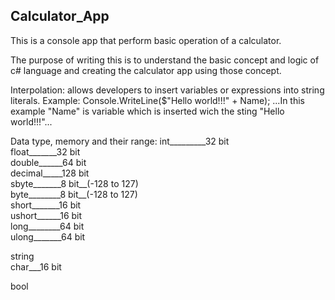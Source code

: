 <h2> Calculator_App </h2>

This is a console app that perform basic operation of a calculator.

The purpose of writing this is to understand the basic concept and logic of c# language and creating the calculator app using those concept.


Interpolation: allows developers to insert variables or expressions into string literals.
Example: Console.WriteLine($"Hello world!!!" + Name);
...In this example "Name" is variable which is inserted wich the sting "Hello world!!!"...

Data type, memory and their range: 
int_________32 bit <br />
float_______32 bit <br />
double______64 bit <br />
decimal_____128 bit <br />
sbyte_______8 bit__(-128 to 127) <br />
byte________8 bit__(-128 to 127) <br />
short_______16 bit <br />
ushort______16 bit <br />
long________64 bit <br />
ulong_______64 bit <br />

string <br />
char___16 bit <br />

bool <br />